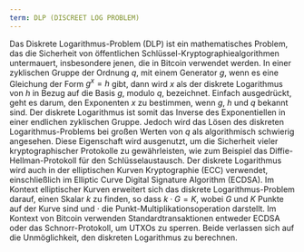 ```yaml
---
term: DLP (DISCREET LOG PROBLEM)
---
```


Das Diskrete Logarithmus-Problem (DLP) ist ein mathematisches Problem, das die Sicherheit von öffentlichen Schlüssel-Kryptographiealgorithmen untermauert, insbesondere jenen, die in Bitcoin verwendet werden. In einer zyklischen Gruppe der Ordnung $q$, mit einem Generator $g$, wenn es eine Gleichung der Form $g^x = h$ gibt, dann wird $x$ als der diskrete Logarithmus von $h$ in Bezug auf die Basis $g$, modulo $q$, bezeichnet. Einfach ausgedrückt, geht es darum, den Exponenten $x$ zu bestimmen, wenn $g$, $h$ und $q$ bekannt sind. Der diskrete Logarithmus ist somit das Inverse des Exponentiellen in einer endlichen zyklischen Gruppe. Jedoch wird das Lösen des diskreten Logarithmus-Problems bei großen Werten von $q$ als algorithmisch schwierig angesehen. Diese Eigenschaft wird ausgenutzt, um die Sicherheit vieler kryptographischer Protokolle zu gewährleisten, wie zum Beispiel das Diffie-Hellman-Protokoll für den Schlüsselaustausch. Der diskrete Logarithmus wird auch in der elliptischen Kurven Kryptographie (ECC) verwendet, einschließlich im Elliptic Curve Digital Signature Algorithm (ECDSA). Im Kontext elliptischer Kurven erweitert sich das diskrete Logarithmus-Problem darauf, einen Skalar $k$ zu finden, so dass $k \cdot G = K$, wobei $G$ und $K$ Punkte auf der Kurve sind und $\cdot$ die Punkt-Multiplikationsoperation darstellt. Im Kontext von Bitcoin verwenden Standardtransaktionen entweder ECDSA oder das Schnorr-Protokoll, um UTXOs zu sperren. Beide verlassen sich auf die Unmöglichkeit, den diskreten Logarithmus zu berechnen.